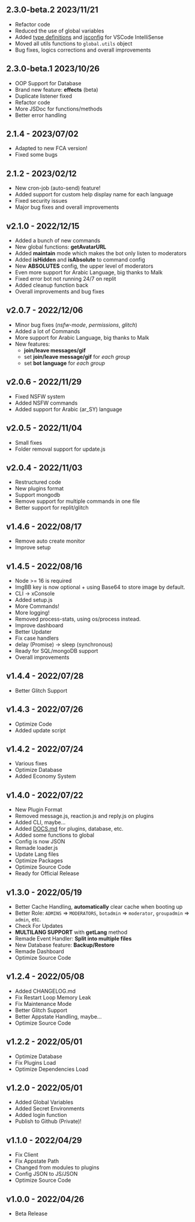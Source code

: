 <!--
## version - yyyy/mm/dd
 -->

## 2.3.0-beta.2 2023/11/21

-   Refactor code
-   Reduced the use of global variables
-   Added [type definitions](https://github.com/XaviaTeam/XaviaBot/blob/main/types/global.d.ts) and [jsconfig](https://github.com/XaviaTeam/XaviaBot/blob/main/jsconfig.json) for VSCode IntelliSense
-   Moved all utils functions to `global.utils` object
-   Bug fixes, logics corrections and overall improvements

## 2.3.0-beta.1 2023/10/26

-   OOP Support for Database
-   Brand new feature: **effects** (beta)
-   Duplicate listener fixed
-   Refactor code
-   More JSDoc for functions/methods
-   Better error handling

## 2.1.4 - 2023/07/02

-   Adapted to new FCA version!
-   Fixed some bugs

## 2.1.2 - 2023/02/12

-   New cron-job (auto-send) feature!
-   Added support for custom help display name for each language
-   Fixed security issues
-   Major bug fixes and overall improvements

## v2.1.0 - 2022/12/15

-   Added a bunch of new commands
-   New global functions: **getAvatarURL**
-   Added **maintain** mode which makes the bot only listen to moderators
-   Added **isHidden** and **isAbsolute** to command config
-   New **ABSOLUTES** config, the upper level of moderators
-   Even more support for Arabic Language, big thanks to Malk
-   Fixed error bot not running 24/7 on replit
-   Added cleanup function back
-   Overall improvements and bug fixes

## v2.0.7 - 2022/12/06

-   Minor bug fixes (_nsfw-mode_, _permissions_, _glitch_)
-   Added a lot of Commands
-   More support for Arabic Language, big thanks to Malk
-   New features:
    -   **join/leave messages/gif**
    -   set **join/leave message/gif** for _each group_
    -   set **bot language** for _each group_

## v2.0.6 - 2022/11/29

-   Fixed NSFW system
-   Added NSFW commands
-   Added support for Arabic (ar_SY) language

## v2.0.5 - 2022/11/04

-   Small fixes
-   Folder removal support for update.js

## v2.0.4 - 2022/11/03

-   Restructured code
-   New plugins format
-   Support mongodb
-   Remove support for multiple commands in one file
-   Better support for replit/glitch

## v1.4.6 - 2022/08/17

-   Remove auto create monitor
-   Improve setup

## v1.4.5 - 2022/08/16

-   Node >= 16 is required
-   ImgBB key is now optional + using Base64 to store image by default.
-   CLI -> xConsole
-   Added setup.js
-   More Commands!
-   More logging!
-   Removed process-stats, using os/process instead.
-   Improve dashboard
-   Better Updater
-   Fix case handlers
-   delay (Promise) -> sleep (synchronous)
-   Ready for SQL/mongoDB support
-   Overall improvements

## v1.4.4 - 2022/07/28

-   Better Glitch Support

## v1.4.3 - 2022/07/26

-   Optimize Code
-   Added update script

## v1.4.2 - 2022/07/24

-   Various fixes
-   Optimize Database
-   Added Economy System

## v1.4.0 - 2022/07/22

-   New Plugin Format
-   Removed message.js, reaction.js and reply.js on plugins
-   Added CLI, maybe...
-   Added [DOCS.md](https://github.com/XaviaTeam/XaviaBot/blob/main/DOCS.md) for plugins, database, etc.
-   Added some functions to global
-   Config is now JSON
-   Remade loader.js
-   Update Lang files
-   Optimize Packages
-   Optimize Source Code
-   Ready for Official Release

## v1.3.0 - 2022/05/19

-   Better Cache Handling, **automatically** clear cache when booting up
-   Better Role: `ADMINS` => `MODERATORS`, `botadmin` => `moderator`, `groupadmin` => `admin`, etc.
-   Check For Updates
-   **MULTILANG SUPPORT** with **getLang** method
-   Remade Event Handler: **Split into multiple files**
-   New Database feature: **Backup/Restore**
-   Remade Dashboard
-   Optimize Source Code

## v1.2.4 - 2022/05/08

-   Added CHANGELOG.md
-   Fix Restart Loop Memory Leak
-   Fix Maintenance Mode
-   Better Glitch Support
-   Better Appstate Handling, maybe...
-   Optimize Source Code

## v1.2.2 - 2022/05/01

-   Optimize Database
-   Fix Plugins Load
-   Optimize Dependencies Load

## v1.2.0 - 2022/05/01

-   Added Global Variables
-   Added Secret Environments
-   Added login function
-   Publish to Github (Private)!

## v1.1.0 - 2022/04/29

-   Fix Client
-   Fix Appstate Path
-   Changed from modules to plugins
-   Config JSON to JS/JSON
-   Optimize Source Code

## v1.0.0 - 2022/04/26

-   Beta Release
